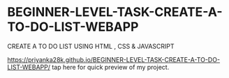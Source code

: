 # BEGINNER-LEVEL-TASK-CREATE-A-TO-DO-LIST-WEBAPP

CREATE A TO DO LIST USING HTML , CSS &amp; JAVASCRIPT

https://priyanka28k.github.io/BEGINNER-LEVEL-TASK-CREATE-A-TO-DO-LIST-WEBAPP/  tap here for quick preview of my project.
